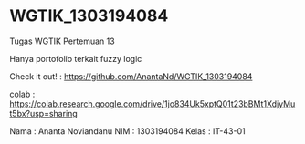 # WGTIK_1303194084
Tugas WGTIK Pertemuan 13

Hanya portofolio terkait fuzzy logic

Check it out! : https://github.com/AnantaNd/WGTIK_1303194084

colab : https://colab.research.google.com/drive/1jo834Uk5xptQ01t23bBMt1XdjyMut5bx?usp=sharing

Nama : Ananta Noviandanu
NIM : 1303194084
Kelas : IT-43-01
